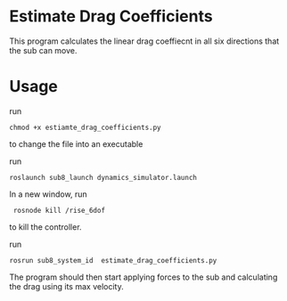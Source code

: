 Estimate Drag Coefficients
==========================

This program calculates the linear drag coeffiecnt in all six directions that the sub can move.

# Usage

run

	chmod +x estiamte_drag_coefficients.py
to change the file into an executable

run

	roslaunch sub8_launch dynamics_simulator.launch

In a new window, run

	 rosnode kill /rise_6dof
to kill the controller.

run

	rosrun sub8_system_id  estimate_drag_coefficients.py

The program should then start applying forces to the sub and calculating the drag using its max velocity.